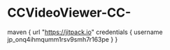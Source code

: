# CCVideoViewer-CC-

 maven {
            url "https://jitpack.io"
            credentials { username jp_onq4ihmqumm1rsv9smh7r163pe }
       }
